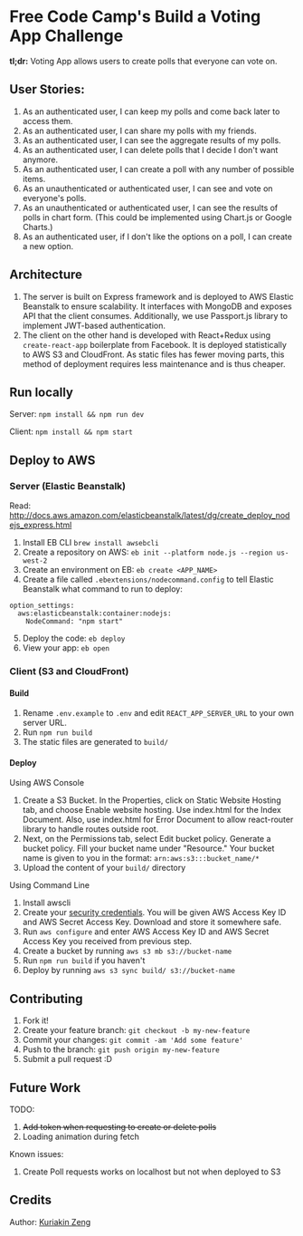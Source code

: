 # Free Code Camp's Build a Voting App Challenge

**tl;dr:** Voting App allows users to create polls that everyone can vote on. 

## User Stories:
1. As an authenticated user, I can keep my polls and come back later to access them.
2. As an authenticated user, I can share my polls with my friends.
3. As an authenticated user, I can see the aggregate results of my polls.
4. As an authenticated user, I can delete polls that I decide I don't want anymore.
5. As an authenticated user, I can create a poll with any number of possible items.
6. As an unauthenticated or authenticated user, I can see and vote on everyone's polls.
7. As an unauthenticated or authenticated user, I can see the results of polls in chart form. (This could be implemented using Chart.js or Google Charts.)
8. As an authenticated user, if I don't like the options on a poll, I can create a new option.

## Architecture
1. The server is built on Express framework and is deployed to AWS Elastic Beanstalk to ensure scalability. It interfaces with MongoDB and exposes API that the client consumes. Additionally, we use Passport.js library to implement JWT-based authentication. 
2. The client on the other hand is developed with React+Redux using ```create-react-app``` boilerplate from Facebook. It is deployed statistically to AWS S3 and CloudFront. As static files has fewer moving parts, this method of deployment requires less maintenance and is thus cheaper.

## Run locally
Server: ```npm install && npm run dev```

Client: ```npm install && npm start```

## Deploy to AWS
### Server (Elastic Beanstalk)
Read: http://docs.aws.amazon.com/elasticbeanstalk/latest/dg/create_deploy_nodejs_express.html
1. Install EB CLI ```brew install awsebcli```
2. Create a repository on AWS: ```eb init --platform node.js --region us-west-2```
3. Create an environment on EB: ```eb create <APP_NAME>```
4. Create a file called ```.ebextensions/nodecommand.config``` to tell Elastic Beanstalk what command to run to deploy:
```
option_settings:
  aws:elasticbeanstalk:container:nodejs:
    NodeCommand: "npm start"
```
5. Deploy the code: ```eb deploy```
6. View your app: ```eb open```

### Client (S3 and CloudFront)
#### Build
1. Rename ```.env.example``` to ```.env``` and edit ```REACT_APP_SERVER_URL``` to your own server URL.
2. Run ```npm run build```
3. The static files are generated to ```build/``` 

#### Deploy
Using AWS Console
1. Create a S3 Bucket. In the Properties, click on Static Website Hosting tab, and choose Enable website hosting. Use index.html for the Index Document. Also, use index.html for Error Document to allow react-router library to handle routes outside root.
2. Next, on the Permissions tab, select Edit bucket policy. Generate a bucket policy. Fill your bucket name under "Resource." Your bucket name is given to you in the format: ```arn:aws:s3:::bucket_name/*```
3. Upload the content of your ```build/``` directory

Using Command Line
1. Install awscli 
2. Create your [security credentials](http://docs.aws.amazon.com/cli/latest/userguide/cli-chap-getting-set-up.html). You will be given AWS Access Key ID and AWS Secret Access Key. Download and store it somewhere safe.
3. Run ```aws configure``` and enter AWS Access Key ID and AWS Secret Access Key you received from previous step.
4. Create a bucket by running ```aws s3 mb s3://bucket-name```
5. Run ```npm run build``` if you haven't
6. Deploy by running ```aws s3 sync build/ s3://bucket-name``` 

## Contributing

1. Fork it!
2. Create your feature branch: `git checkout -b my-new-feature`
3. Commit your changes: `git commit -am 'Add some feature'`
4. Push to the branch: `git push origin my-new-feature`
5. Submit a pull request :D

## Future Work

TODO:
1. ~~Add token when requesting to create or delete polls~~
2. Loading animation during fetch

Known issues:
1. Create Poll requests works on localhost but not when deployed to S3 

## Credits

Author: [Kuriakin Zeng](http://kuriakinzeng.com)
